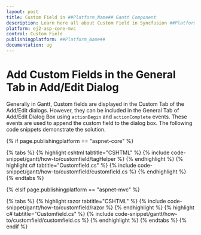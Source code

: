 ```yaml
---
layout: post
title: Custom Field in ##Platform_Name## Gantt Component
description: Learn here all about Custom Field in Syncfusion ##Platform_Name## Gantt component and more.
platform: ej2-asp-core-mvc
control: Custom Field
publishingplatform: ##Platform_Name##
documentation: ug
---
```



# Add Custom Fields in the General Tab in Add/Edit Dialog

Generally in Gantt, Custom fields are displayed in the Custom Tab of the Add/Edit dialogs. However, they can be included in the General Tab of Add/Edit Dialog Box using `actionBegin` and `actionComplete` events. These events are used to append the custom field to the dialog box. The following code snippets demonstrate the solution.

{% if page.publishingplatform == "aspnet-core" %}

{% tabs %}
{% highlight cshtml tabtitle="CSHTML" %}
{% include code-snippet/gantt/how-to/customfield/tagHelper %}
{% endhighlight %}
{% highlight c# tabtitle="Customfield.cs" %}
{% include code-snippet/gantt/how-to/customfield/customfield.cs %}
{% endhighlight %}
{% endtabs %}

{% elsif page.publishingplatform == "aspnet-mvc" %}

{% tabs %}
{% highlight razor tabtitle="CSHTML" %}
{% include code-snippet/gantt/how-to/customfield/razor %}
{% endhighlight %}
{% highlight c# tabtitle="Customfield.cs" %}
{% include code-snippet/gantt/how-to/customfield/customfield.cs %}
{% endhighlight %}
{% endtabs %}
{% endif %}

